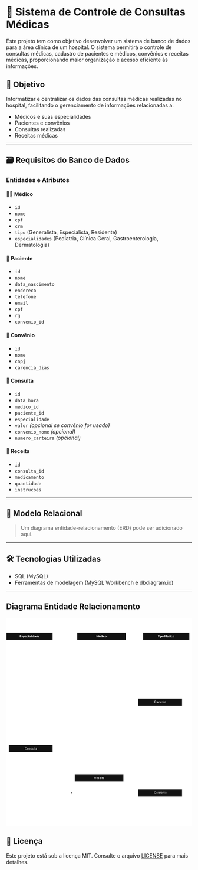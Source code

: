 # 🏥 Sistema de Controle de Consultas Médicas

Este projeto tem como objetivo desenvolver um sistema de banco de dados para a área clínica de um hospital. O sistema permitirá o controle de consultas médicas, cadastro de pacientes e médicos, convênios e receitas médicas, proporcionando maior organização e acesso eficiente às informações.

## 📌 Objetivo

Informatizar e centralizar os dados das consultas médicas realizadas no hospital, facilitando o gerenciamento de informações relacionadas a:

- Médicos e suas especialidades
- Pacientes e convênios
- Consultas realizadas
- Receitas médicas

---

## 🗃️ Requisitos do Banco de Dados

### Entidades e Atributos

#### 🧑‍⚕️ Médico
- `id`
- `nome`
- `cpf`
- `crm`
- `tipo` (Generalista, Especialista, Residente)
- `especialidades` (Pediatria, Clínica Geral, Gastroenterologia, Dermatologia)

#### 🧍 Paciente
- `id`
- `nome`
- `data_nascimento`
- `endereco`
- `telefone`
- `email`
- `cpf`
- `rg`
- `convenio_id`

#### 🏢 Convênio
- `id`
- `nome`
- `cnpj`
- `carencia_dias`

#### 📅 Consulta
- `id`
- `data_hora`
- `medico_id`
- `paciente_id`
- `especialidade`
- `valor` *(opcional se convênio for usado)*
- `convenio_nome` *(opcional)*
- `numero_carteira` *(opcional)*

#### 💊 Receita
- `id`
- `consulta_id`
- `medicamento`
- `quantidade`
- `instrucoes`

---

## 🧱 Modelo Relacional

> Um diagrama entidade-relacionamento (ERD) pode ser adicionado aqui.

---

## 🛠️ Tecnologias Utilizadas

- SQL (MySQL)
- Ferramentas de modelagem (MySQL Workbench e dbdiagram.io)
---
## Diagrama Entidade Relacionamento
<img align='center' src='DiagramaER-HospitalFundamental.drawio.png'/>

## 📄 Licença

Este projeto está sob a licença MIT. Consulte o arquivo [LICENSE](LICENSE) para mais detalhes.
